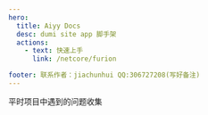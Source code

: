 ```yaml
---
hero:
  title: Aiyy Docs
  desc: dumi site app 脚手架
  actions:
    - text: 快速上手
      link: /netcore/furion

footer: 联系作者：jiachunhui QQ:306727208(写好备注)
---
```


平时项目中遇到的问题收集

